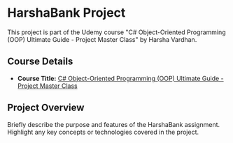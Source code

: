 # HarshaBank Project

This project is part of the Udemy course "C# Object-Oriented Programming (OOP) Ultimate Guide - Project Master Class" by Harsha Vardhan.

## Course Details

- **Course Title:** [C# Object-Oriented Programming (OOP) Ultimate Guide - Project Master Class](https://www.udemy.com/course/c-sharp-oop-ultimate-guide-project-master-class/)

## Project Overview

Briefly describe the purpose and features of the HarshaBank assignment. Highlight any key concepts or technologies covered in the project.
